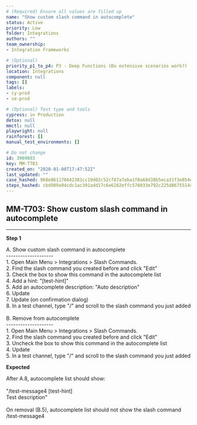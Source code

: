 ```yaml
---
# (Required) Ensure all values are filled up
name: "Show custom slash command in autocomplete"
status: Active
priority: Low
folder: Integrations
authors: ""
team_ownership: 
- Integration Frameworks

# (Optional)
priority_p1_to_p4: P3 - Deep Functions (Do extensive scenarios work?)
location: Integrations
component: null
tags: []
labels: 
- cy-prod
- se-prod

# (Optional) Test type and tools
cypress: in Production
detox: null
mmctl: null
playwright: null
rainforest: []
manual_test_environments: []

# Do not change
id: 3969603
key: MM-T703
created_on: "2020-01-08T17:47:52Z"
last_updated: ""
case_hashed: 968e861176642381cc19d02c52cf87a7eba1f8a68d38b5eca31f3e854e19d518dcd2451f4eb9f636df869e1e1abd757a
steps_hashed: cbd909a94cdc1ac391add17c6e6262effc576033e792c225d8675514c5e765c569602bedb6d7f128c7a0b62c2440c6f7
---
```


<!-- (Auto-generated) Based on frontmatter's "key" and "name" -->

## MM-T703: Show custom slash command in autocomplete

---

**Step 1**

A. Show custom slash command in autocomplete\
\--------------------\
1\. Open Main Menu > Integrations > Slash Commands.\
2\. Find the slash command you created before and click "Edit"\
3\. Check the box to show this command in the autocomplete list\
4\. Add a hint: "\[test-hint]"\
5\. Add an autocomplete description: "Auto description"\
6\. Update\
7\. Update (on confirmation dialog)\
8\. In a test channel, type "/" and scroll to the slash command you just added\
\
B. Remove from autocomplete\
\--------------------\
1\. Open Main Menu > Integrations > Slash Commands.\
2\. Find the slash command you created before and click "Edit"\
3\. Uncheck the box to show this command in the autocomplete list\
4\. Update\
5\. In a test channel, type "/" and scroll to the slash command you just added

**Expected**

After A.8, autocomplete list should show:\
\
"/test-message4 \[test-hint]\
Test description"\
\
On removal (B.5), autocomplete list should not show the slash command /test-message4
